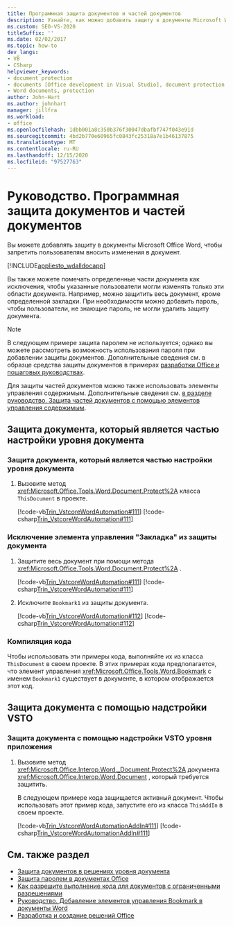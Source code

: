 ```yaml
---
title: Программная защита документов и частей документов
description: Узнайте, как можно добавить защиту в документы Microsoft Word, чтобы запретить пользователям вносить изменения в документ.
ms.custom: SEO-VS-2020
titleSuffix: ''
ms.date: 02/02/2017
ms.topic: how-to
dev_langs:
- VB
- CSharp
helpviewer_keywords:
- document protection
- documents [Office development in Visual Studio], document protection
- Word documents, protection
author: John-Hart
ms.author: johnhart
manager: jillfra
ms.workload:
- office
ms.openlocfilehash: 1dbb001a8c350b376f30047dbafbf747f043e91d
ms.sourcegitcommit: 4bd2b770e60965fc0843fc25318a7e1b46137875
ms.translationtype: MT
ms.contentlocale: ru-RU
ms.lasthandoff: 12/15/2020
ms.locfileid: "97527763"
---
```

# <a name="how-to-programmatically-protect-documents-and-parts-of-documents"></a>Руководство. Программная защита документов и частей документов
  Вы можете добавлять защиту в документы Microsoft Office Word, чтобы запретить пользователям вносить изменения в документ.

 [!INCLUDE[appliesto_wdalldocapp](../vsto/includes/appliesto-wdalldocapp-md.md)]

 Вы также можете помечать определенные части документа как исключения, чтобы указанные пользователи могли изменять только эти области документа. Например, можно защитить весь документ, кроме определенной закладки. При необходимости можно добавить пароль, чтобы пользователи, не знающие пароль, не могли удалить защиту документа.

> [!NOTE]
> В следующем примере защита паролем не используется; однако вы можете рассмотреть возможность использования пароля при добавлении защиты документов. Дополнительные сведения см. в образце средства защиты документов в примерах [разработки Office и пошаговых руководствах](../vsto/office-development-samples-and-walkthroughs.md).

 Для защиты частей документов можно также использовать элементы управления содержимым. Дополнительные сведения см. [в разделе руководство. Защита частей документов с помощью элементов управления содержимым](../vsto/how-to-protect-parts-of-documents-by-using-content-controls.md).

## <a name="protect-a-document-that-is-part-of-a-document-level-customization"></a>Защита документа, который является частью настройки уровня документа

### <a name="to-protect-a-document-that-is-part-of-a-document-level-customization"></a>Защита документа, который является частью настройки уровня документа

1. Вызовите метод <xref:Microsoft.Office.Tools.Word.Document.Protect%2A> класса `ThisDocument` в проекте.

     [!code-vb[Trin_VstcoreWordAutomation#111](../vsto/codesnippet/VisualBasic/Trin_VstcoreWordAutomationVB/ThisDocument.vb#111)]
     [!code-csharp[Trin_VstcoreWordAutomation#111](../vsto/codesnippet/CSharp/Trin_VstcoreWordAutomationCS/ThisDocument.cs#111)]

### <a name="to-exclude-a-bookmark-control-from-document-protection"></a>Исключение элемента управления "Закладка" из защиты документа

1. Защитите весь документ при помощи метода <xref:Microsoft.Office.Tools.Word.Document.Protect%2A> .

     [!code-vb[Trin_VstcoreWordAutomation#111](../vsto/codesnippet/VisualBasic/Trin_VstcoreWordAutomationVB/ThisDocument.vb#111)]
     [!code-csharp[Trin_VstcoreWordAutomation#111](../vsto/codesnippet/CSharp/Trin_VstcoreWordAutomationCS/ThisDocument.cs#111)]

2. Исключите `Bookmark1` из защиты документа.

     [!code-vb[Trin_VstcoreWordAutomation#112](../vsto/codesnippet/VisualBasic/Trin_VstcoreWordAutomationVB/ThisDocument.vb#112)]
     [!code-csharp[Trin_VstcoreWordAutomation#112](../vsto/codesnippet/CSharp/Trin_VstcoreWordAutomationCS/ThisDocument.cs#112)]

### <a name="compile-the-code"></a>Компиляция кода
 Чтобы использовать эти примеры кода, выполняйте их из класса `ThisDocument` в своем проекте. В этих примерах кода предполагается, что элемент управления <xref:Microsoft.Office.Tools.Word.Bookmark> с именем `Bookmark1` существует в документе, в котором отображается этот код.

## <a name="protect-a-document-by-using-a-vsto-add-in"></a>Защита документа с помощью надстройки VSTO

### <a name="to-protect-a-document-by-using-an-application-level-vsto-add-in"></a>Защита документа с помощью надстройки VSTO уровня приложения

1. Вызовите метод <xref:Microsoft.Office.Interop.Word._Document.Protect%2A> документа <xref:Microsoft.Office.Interop.Word.Document> , который требуется защитить.

     В следующем примере кода защищается активный документ. Чтобы использовать этот пример кода, запустите его из класса `ThisAddIn` в своем проекте.

     [!code-vb[Trin_VstcoreWordAutomationAddIn#111](../vsto/codesnippet/VisualBasic/Trin_VstcoreWordAutomationAddIn/ThisAddIn.vb#111)]
     [!code-csharp[Trin_VstcoreWordAutomationAddIn#111](../vsto/codesnippet/CSharp/Trin_VstcoreWordAutomationAddIn/ThisAddIn.cs#111)]

## <a name="see-also"></a>См. также раздел
- [Защита документов в решениях уровня документа](../vsto/document-protection-in-document-level-solutions.md)
- [Защита паролем в документах Office](../vsto/password-protection-on-office-documents.md)
- [Как разрешите выполнение кода для документов с ограниченными разрешениями](../vsto/how-to-permit-code-to-run-behind-documents-with-restricted-permissions.md)
- [Руководство. Добавление элементов управления Bookmark в документы Word](../vsto/how-to-add-bookmark-controls-to-word-documents.md)
- [Разработка и создание решений Office](../vsto/designing-and-creating-office-solutions.md)
